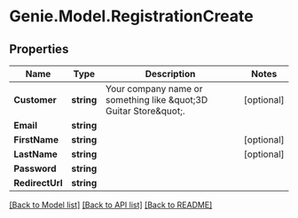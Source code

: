 # Genie.Model.RegistrationCreate

## Properties

Name | Type | Description | Notes
------------ | ------------- | ------------- | -------------
**Customer** | **string** | Your company name or something like \&quot;3D Guitar Store\&quot;. | [optional] 
**Email** | **string** |  | 
**FirstName** | **string** |  | [optional] 
**LastName** | **string** |  | [optional] 
**Password** | **string** |  | 
**RedirectUrl** | **string** |  | 

[[Back to Model list]](../README.md#documentation-for-models) [[Back to API list]](../README.md#documentation-for-api-endpoints) [[Back to README]](../README.md)

